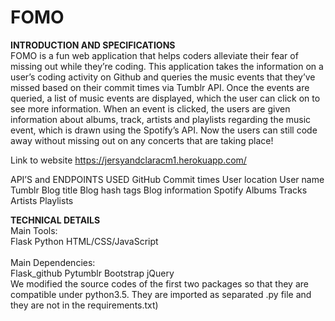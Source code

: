 # FOMO

<strong>INTRODUCTION AND SPECIFICATIONS</strong> <br>
FOMO is a fun web application that helps coders alleviate their fear of missing out while they’re coding. This application takes the information on a user’s coding activity on Github and queries the music events that they’ve missed based on their commit times via Tumblr API. Once the events are queried, a list of music events are displayed, which the user can click on to see more information. When an event is clicked, the users are given information about albums, track, artists and playlists regarding the music event, which is drawn using the Spotify’s API. Now the users can still code away without missing out on any concerts that are taking place!

Link to website https://jersyandclaracm1.herokuapp.com/

API’S and ENDPOINTS USED GitHub Commit times User location User name Tumblr Blog title Blog hash tags Blog information Spotify Albums Tracks Artists Playlists

<strong>TECHNICAL DETAILS</strong><br> 
Main Tools:<br>
Flask Python HTML/CSS/JavaScript
<br><br>
Main Dependencies:<br> 
Flask_github Pytumblr Bootstrap jQuery<br> 
We modified the source codes of the first two packages so that they are compatible under python3.5. They are imported as separated .py file and they are not in the requirements.txt)
